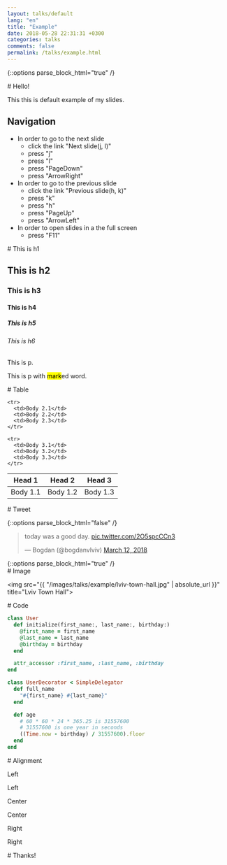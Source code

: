 ```yaml
---
layout: talks/default
lang: "en"
title: "Example"
date: 2018-05-28 22:31:31 +0300
categories: talks
comments: false
permalink: /talks/example.html
---
```


{::options parse_block_html="true" /}

<div class="talk-slide">
# Hello!

This this is default example of my slides.

## Navigation

- In order to go to the next slide
  - click the link "Next slide(j, l)"
  - press "j"
  - press "l"
  - press "PageDown"
  - press "ArrowRight"
- In order to go to the previous slide
  - click the link "Previous slide(h, k)"
  - press "k"
  - press "h"
  - press "PageUp"
  - press "ArrowLeft"
- In order to open slides in a the full screen
  - press "F11"
</div>

<div class="talk-slide">
# This is h1

## This is h2

### This is h3

#### This is h4

##### This is h5

###### This is h6

This is p.

This is p with <mark>mark</mark>ed word.
</div>

<div class="talk-slide">
# Table

<table>
  <thead>
    <tr>
      <th>Head 1</th>
      <th>Head 2</th>
      <th>Head 3</th>
    </tr>
  </thead>

  <tbody>
    <tr>
      <td>Body 1.1</td>
      <td>Body 1.2</td>
      <td>Body 1.3</td>
    </tr>

    <tr>
      <td>Body 2.1</td>
      <td>Body 2.2</td>
      <td>Body 2.3</td>
    </tr>

    <tr>
      <td>Body 3.1</td>
      <td>Body 3.2</td>
      <td>Body 3.3</td>
    </tr>
  </tbody>
</table>
</div>

<div class="talk-slide">
# Tweet

{::options parse_block_html="false" /}
<blockquote class="twitter-tweet" data-lang="en"><p lang="en" dir="ltr">today was a good day. <a href="https://t.co/2O5spcCCn3">pic.twitter.com/2O5spcCCn3</a></p>&mdash; Bogdan (@bogdanvlviv) <a href="https://twitter.com/bogdanvlviv/status/973236422005141504?ref_src=twsrc%5Etfw">March 12, 2018</a></blockquote>
{::options parse_block_html="true" /}
</div>

<div class="talk-slide">
# Image

<img src="{{ "/images/talks/example/lviv-town-hall.jpg" | absolute_url }}" title="Lviv Town Hall">
</div>

<div class="talk-slide">
# Code

```ruby
class User
  def initialize(first_name:, last_name:, birthday:)
    @first_name = first_name
    @last_name = last_name
    @birthday = birthday
  end

  attr_accessor :first_name, :last_name, :birthday
end
```

```ruby
class UserDecorator < SimpleDelegator
  def full_name
    "#{first_name} #{last_name}"
  end

  def age
    # 60 * 60 * 24 * 365.25 is 31557600
    # 31557600 is one year in seconds
    ((Time.now - birthday) / 31557600).floor
  end
end
```
</div>

<div class="talk-slide">
# Alignment

Left

Left

<div class="talk-slide-center">
  Center

  Center
</div>

<div class="talk-slide-right">
  Right

  Right
</div>
</div>

<div class="talk-slide">
# Thanks!
</div>
